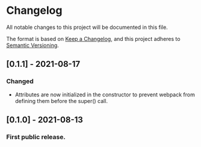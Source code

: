 # Changelog

All notable changes to this project will be documented in this file.

The format is based on [Keep a Changelog](https://keepachangelog.com/en/1.0.0/),
and this project adheres to [Semantic Versioning](https://semver.org/spec/v2.0.0.html).

## [0.1.1] - 2021-08-17

### Changed

- Attributes are now initialized in the constructor to prevent webpack from defining them before the super() call.

## [0.1.0] - 2021-08-13

### First public release.
